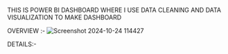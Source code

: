    THIS IS POWER BI DASHBOARD WHERE I USE DATA CLEANING AND DATA VISUALIZATION TO MAKE DASHBOARD
   

OVERVIEW :-
![Screenshot 2024-10-24 114427](https://github.com/user-attachments/assets/739f33ef-9397-4d3b-b809-a19a10866161)


DETAILS:-

